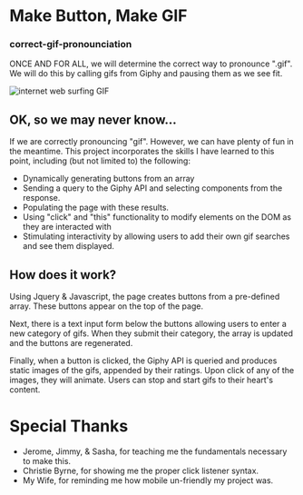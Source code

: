 # Make Button, Make GIF
### correct-gif-pronounciation

ONCE AND FOR ALL, we will determine the correct way to pronounce ".gif". We will do this by calling gifs from Giphy and pausing them as we see fit.

![internet web surfing GIF](https://media0.giphy.com/media/eCwAEs05phtK/giphy.gif)

## OK, so we may never know...

If we are correctly pronouncing "gif". However, we can have plenty of fun in the meantime. This project incorporates the skills I have learned to this point, including (but not limited to) the following:

* Dynamically generating buttons from an array
* Sending a query to the Giphy API and selecting components from the response.
* Populating the page with these results.
* Using "click" and "this" functionality to modify elements on the DOM as they are interacted with
* Stimulating interactivity by allowing users to add their own gif searches and see them displayed.


## How does it work?

Using Jquery & Javascript, the page creates buttons from a pre-defined array. These buttons appear on the top of the page. 

Next, there is a text input form below the buttons allowing users to enter a new category of gifs. When they submit their category, the array is updated and the buttons are regenerated.

Finally, when a button is clicked, the Giphy API is queried and produces static images of the gifs, appended by their ratings. Upon click of any of the images, they will animate. Users can stop and start gifs to their heart's content.


# Special Thanks

* Jerome, Jimmy, & Sasha, for teaching me the fundamentals necessary to make this.
* Christie Byrne, for showing me the proper click listener syntax.
* My Wife, for reminding me how mobile un-friendly my project was.
